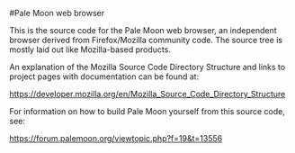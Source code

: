 #Pale Moon web browser

This is the source code for the Pale Moon web browser, an independent
browser derived from Firefox/Mozilla community code. The source tree is
mostly laid out like Mozilla-based products.

An explanation of the Mozilla Source Code Directory Structure and links to
project pages with documentation can be found at:

https://developer.mozilla.org/en/Mozilla_Source_Code_Directory_Structure

For information on how to build Pale Moon yourself from this source code, see:

https://forum.palemoon.org/viewtopic.php?f=19&t=13556

